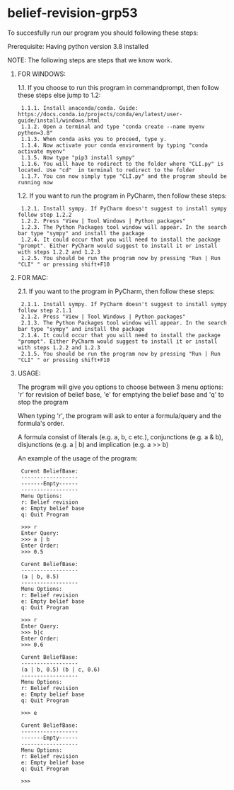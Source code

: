 # belief-revision-grp53
To succesfully run our program you should following these steps:

Prerequisite: Having python version 3.8 installed

NOTE: The following steps are steps that we know work.

1. FOR WINDOWS: 

	1.1. If you choose to run this program in commandprompt, then follow these steps else jump to 1.2:

		1.1.1. Install anaconda/conda. Guide: https://docs.conda.io/projects/conda/en/latest/user-guide/install/windows.html
		1.1.2. Open a terminal and type "conda create --name myenv python=3.8" 
		1.1.3. When conda asks you to proceed, type y.
		1.1.4. Now activate your conda environment by typing "conda activate myenv"
		1.1.5. Now type "pip3 install sympy"
		1.1.6. You will have to redirect to the folder where "CLI.py" is located. Use "cd"  in terminal to redirect to the folder
		1.1.7. You can now simply type "CLI.py" and the program should be running now

	1.2. If you want to run the program in PyCharm, then follow these steps:

		1.2.1. Install sympy. If PyCharm doesn't suggest to install sympy follow step 1.2.2
		1.2.2. Press "View | Tool Windows | Python packages" 
		1.2.3. The Python Packages tool window will appear. In the search bar type "sympy" and install the package
		1.2.4. It could occur that you will need to install the package "prompt". Either PyCharm would suggest to install it or install with steps 1.2.2 and 1.2.3
		1.2.5. You should be run the program now by pressing "Run | Run "CLI" " or pressing shift+F10
2. FOR MAC:

	2.1. If you want to the program in PyCharm, then follow these steps:
		
		2.1.1. Install sympy. If PyCharm doesn't suggest to install sympy follow step 2.1.1
		2.1.2. Press "View | Tool Windows | Python packages" 
		2.1.3. The Python Packages tool window will appear. In the search bar type "sympy" and install the package
		2.1.4. It could occur that you will need to install the package "prompt". Either PyCharm would suggest to install it or install with steps 1.2.2 and 1.2.3
		2.1.5. You should be run the program now by pressing "Run | Run "CLI" " or pressing shift+F10

3. USAGE:
	
	The program will give you options to choose between 3 menu options: 'r' for revision of belief base, 'e' for emptying the belief base and 'q' to stop the program
	
	When typing 'r', the program will ask to enter a formula/query and the formula's order.
	
	A formula consist of literals (e.g. a, b, c etc.), conjunctions (e.g. a & b), disjunctions (e.g. a | b) and implication (e.g. a >> b)
		
	An example of the usage of the program:

		Curent BeliefBase:
		------------------
		-------Empty------
		------------------
		Menu Options:
		r: Belief revision
		e: Empty belief base
		q: Quit Program
    
		>>> r
		Enter Query:
		>>> a | b
		Enter Order:
		>>> 0.5

		Curent BeliefBase:
		------------------
		(a | b, 0.5)
		------------------
		Menu Options:
		r: Belief revision
		e: Empty belief base
		q: Quit Program
    
		>>> r
		Enter Query:
		>>> b|c
		Enter Order:
		>>> 0.6

		Curent BeliefBase:
		------------------
		(a | b, 0.5) (b | c, 0.6)
		------------------
		Menu Options:
		r: Belief revision
		e: Empty belief base
		q: Quit Program
    
		>>> e

		Curent BeliefBase:
		------------------
		-------Empty------
		------------------
		Menu Options:
		r: Belief revision
		e: Empty belief base
		q: Quit Program
    
		>>> 
	
